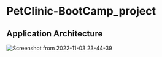 # PetClinic-BootCamp_project

## Application Architecture

![Screenshot from 2022-11-03 23-44-39](https://user-images.githubusercontent.com/111037524/199890714-134b5ced-ce87-474c-8c53-f16de5b7b9fc.png)
